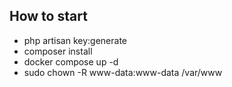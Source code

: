 ## How to start

- php artisan key:generate
- composer install
- docker compose up -d
- sudo chown -R www-data:www-data /var/www